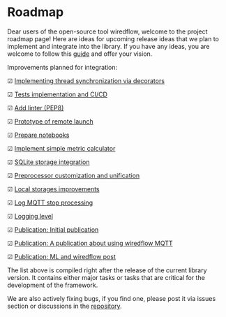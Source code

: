 # Roadmap

Dear users of the open-source tool wiredflow, welcome to the project roadmap page! 
Here are ideas for upcoming release ideas that we plan to implement and integrate into the library. 
If you have any ideas, you are welcome to follow this [guide](contributing.md) and offer your vision.

Improvements planned for integration:

&#9745; [Implementing thread synchronization via decorators](https://github.com/wiredhut/wiredflow/issues/1)

&#9745; [Tests implementation and CI/CD](https://github.com/wiredhut/wiredflow/issues/3)

&#9745; [Add linter (PEP8)](https://github.com/wiredhut/wiredflow/issues/4)

&#9745; [Prototype of remote launch](https://github.com/wiredhut/wiredflow/issues/5)

&#9745; [Prepare notebooks](https://github.com/wiredhut/wiredflow/issues/7)

&#9745; [Implement simple metric calculator](https://github.com/wiredhut/wiredflow/issues/8)

&#9745; [SQLite storage integration](https://github.com/wiredhut/wiredflow/issues/12)

&#9745; [Preprocessor customization and unification](https://github.com/wiredhut/wiredflow/issues/18)

&#9745; [Local storages improvements](https://github.com/wiredhut/wiredflow/issues/19)

&#9745; [Log MQTT stop processing](https://github.com/wiredhut/wiredflow/issues/20)

&#9745; [Logging level](https://github.com/wiredhut/wiredflow/issues/21)

&#9745; [Publication: Initial publication](https://github.com/wiredhut/wiredflow/issues/22)

&#9745; [Publication: A publication about using wiredflow MQTT](https://github.com/wiredhut/wiredflow/issues/23)

&#9745; [Publication: ML and wiredflow post](https://github.com/wiredhut/wiredflow/issues/24)

The list above is compiled right after the release of the current library version. 
It contains either major tasks or tasks that are critical for the development of the framework.

We are also actively fixing bugs, if you find one, please post it via issues section or discussions in the 
[repository](https://github.com/wiredhut/wiredflow).